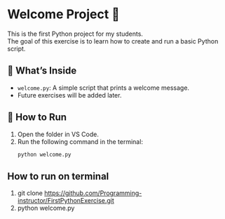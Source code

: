 # Welcome Project 🐍

This is the first Python project for my students.  
The goal of this exercise is to learn how to create and run a basic Python script.

## 🧠 What’s Inside
- `welcome.py`: A simple script that prints a welcome message.
- Future exercises will be added later.

## 🚀 How to Run
1. Open the folder in VS Code.
2. Run the following command in the terminal:
   ```bash
   python welcome.py

## How to run on terminal
1. git clone https://github.com/Programming-instructor/FirstPythonExercise.git
2. python welcome.py

